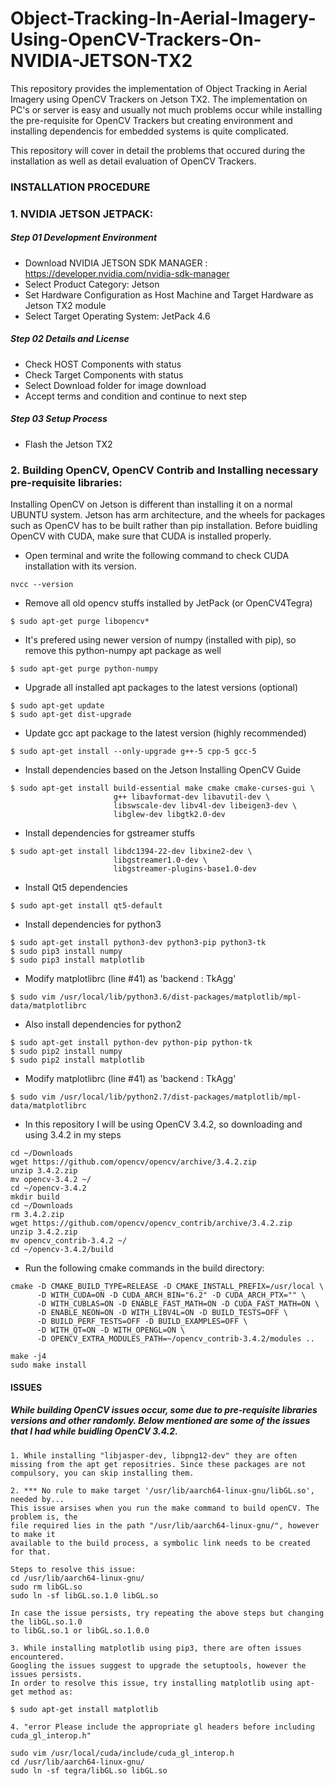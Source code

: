 # Object-Tracking-In-Aerial-Imagery-Using-OpenCV-Trackers-On-NVIDIA-JETSON-TX2
This repository provides the implementation of Object Tracking in Aerial Imagery using OpenCV Trackers on Jetson TX2. The implementation on PC's or server is easy and usually not much problems occur while installing the pre-requisite for OpenCV Trackers but creating environment and installing dependencis for embedded systems is quite complicated. 

This repository will cover in detail the problems that occured during the installation as well as detail evaluation of OpenCV Trackers.  

### INSTALLATION PROCEDURE

### 1. NVIDIA JETSON JETPACK:

##### Step 01 Development Environment
- Download NVIDIA JETSON SDK MANAGER : https://developer.nvidia.com/nvidia-sdk-manager
- Select Product Category: Jetson
- Set Hardware Configuration as Host Machine and Target Hardware as Jetson TX2 module
- Select Target Operating System: JetPack 4.6

##### Step 02 Details and License
- Check HOST Components with status
- Check Target Components with status
- Select Download folder for image download
- Accept terms and condition and continue to next step

##### Step 03 Setup Process
- Flash the Jetson TX2

### 2. Building OpenCV, OpenCV Contrib and Installing necessary pre-requisite libraries:
Installing OpenCV on Jetson is different than installing it on a normal UBUNTU system. Jetson has arm architecture, and the wheels for packages such as OpenCV has to be built rather than pip installation. Before buidling OpenCV with CUDA, make sure that CUDA is installed properly.
- Open terminal and write the following command to check CUDA installation with its version. 
```
nvcc --version
```
- Remove all old opencv stuffs installed by JetPack (or OpenCV4Tegra)
```
$ sudo apt-get purge libopencv*
```
- It's prefered using newer version of numpy (installed with pip), so remove this python-numpy apt package as well
```
$ sudo apt-get purge python-numpy
```
- Upgrade all installed apt packages to the latest versions (optional)
```
$ sudo apt-get update
$ sudo apt-get dist-upgrade
```
- Update gcc apt package to the latest version (highly recommended)
```
$ sudo apt-get install --only-upgrade g++-5 cpp-5 gcc-5
```
- Install dependencies based on the Jetson Installing OpenCV Guide
```
$ sudo apt-get install build-essential make cmake cmake-curses-gui \
                       g++ libavformat-dev libavutil-dev \
                       libswscale-dev libv4l-dev libeigen3-dev \
                       libglew-dev libgtk2.0-dev
```
- Install dependencies for gstreamer stuffs
```
$ sudo apt-get install libdc1394-22-dev libxine2-dev \
                       libgstreamer1.0-dev \
                       libgstreamer-plugins-base1.0-dev
```
- Install Qt5 dependencies
```
$ sudo apt-get install qt5-default
```
- Install dependencies for python3
```
$ sudo apt-get install python3-dev python3-pip python3-tk
$ sudo pip3 install numpy
$ sudo pip3 install matplotlib
```
- Modify matplotlibrc (line #41) as 'backend      : TkAgg'
```
$ sudo vim /usr/local/lib/python3.6/dist-packages/matplotlib/mpl-data/matplotlibrc
```
- Also install dependencies for python2
```
$ sudo apt-get install python-dev python-pip python-tk
$ sudo pip2 install numpy
$ sudo pip2 install matplotlib
```
- Modify matplotlibrc (line #41) as 'backend      : TkAgg'
```
$ sudo vim /usr/local/lib/python2.7/dist-packages/matplotlib/mpl-data/matplotlibrc
```
- In this repository I will be using OpenCV 3.4.2, so downloading and using 3.4.2 in my steps
```
cd ~/Downloads  
wget https://github.com/opencv/opencv/archive/3.4.2.zip
unzip 3.4.2.zip 
mv opencv-3.4.2 ~/
cd ~/opencv-3.4.2
mkdir build
cd ~/Downloads
rm 3.4.2.zip
wget https://github.com/opencv/opencv_contrib/archive/3.4.2.zip
unzip 3.4.2.zip
mv opencv_contrib-3.4.2 ~/
cd ~/opencv-3.4.2/build
```
- Run the following cmake commands in the build directory:
```
cmake -D CMAKE_BUILD_TYPE=RELEASE -D CMAKE_INSTALL_PREFIX=/usr/local \
      -D WITH_CUDA=ON -D CUDA_ARCH_BIN="6.2" -D CUDA_ARCH_PTX="" \
      -D WITH_CUBLAS=ON -D ENABLE_FAST_MATH=ON -D CUDA_FAST_MATH=ON \
      -D ENABLE_NEON=ON -D WITH_LIBV4L=ON -D BUILD_TESTS=OFF \
      -D BUILD_PERF_TESTS=OFF -D BUILD_EXAMPLES=OFF \
      -D WITH_QT=ON -D WITH_OPENGL=ON \       
      -D OPENCV_EXTRA_MODULES_PATH=~/opencv_contrib-3.4.2/modules ..
```
```
make -j4
sudo make install
```

#### ISSUES  
##### While building OpenCV issues occur, some due to pre-requisite libraries versions and other randomly. Below mentioned are some of the issues that I had while buidling OpenCV 3.4.2.

```
1. While installing "libjasper-dev, libpng12-dev" they are often missing from the apt get repositries. Since these packages are not compulsory, you can skip installing them.
```

```
2. *** No rule to make target '/usr/lib/aarch64-linux-gnu/libGL.so', needed by...
This issue arsises when you run the make command to build openCV. The problem is, the
file required lies in the path "/usr/lib/aarch64-linux-gnu/", however to make it 
available to the build process, a symbolic link needs to be created for that.

Steps to resolve this issue:
cd /usr/lib/aarch64-linux-gnu/
sudo rm libGL.so
sudo ln -sf libGL.so.1.0 libGL.so

In case the issue persists, try repeating the above steps but changing the libGL.so.1.0
to libGL.so.1 or libGL.so.1.0.0
```

```
3. While installing matplotlib using pip3, there are often issues encountered.
Googling the issues suggest to upgrade the setuptools, however the issues persists.
In order to resolve this issue, try installing matplotlib using apt-get method as:

$ sudo apt-get install matplotlib
```

```
4. "error Please include the appropriate gl headers before including cuda_gl_interop.h"

sudo vim /usr/local/cuda/include/cuda_gl_interop.h
cd /usr/lib/aarch64-linux-gnu/
sudo ln -sf tegra/libGL.so libGL.so

```

